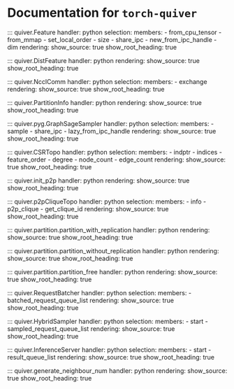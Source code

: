 # Documentation for `torch-quiver`

::: quiver.Feature
    handler: python
    selection:
      members:
        - from_cpu_tensor
        - from_mmap
        - set_local_order
        - size
        - share_ipc
        - new_from_ipc_handle
        - dim
    rendering:
      show_source: true
      show_root_heading: true

::: quiver.DistFeature
    handler: python
    rendering:
      show_source: true
      show_root_heading: true

::: quiver.NcclComm
    handler: python
    selection:
      members:
        - exchange
    rendering:
      show_source: true
      show_root_heading: true

::: quiver.PartitionInfo
    handler: python
    rendering:
      show_source: true
      show_root_heading: true

::: quiver.pyg.GraphSageSampler
    handler: python
    selection:
        members:
            - sample
            - share_ipc
            - lazy_from_ipc_handle
    rendering:
        show_source: true
        show_root_heading: true

::: quiver.CSRTopo
    handler: python
    selection:
      members:
        - indptr
        - indices
        - feature_order
        - degree
        - node_count
        - edge_count
    rendering:
      show_source: true
      show_root_heading: true

::: quiver.init_p2p
    handler: python
    rendering:
      show_source: true
      show_root_heading: true

::: quiver.p2pCliqueTopo
    handler: python
    selection:
      members:
        - info
        - p2p_clique
        - get_clique_id
    rendering:
      show_source: true
      show_root_heading: true

::: quiver.partition.partition_with_replication
    handler: python
    rendering:
      show_source: true
      show_root_heading: true

::: quiver.partition.partition_without_replication
    handler: python
    rendering:
      show_source: true
      show_root_heading: true

::: quiver.partition.partition_free
    handler: python
    rendering:
      show_source: true
      show_root_heading: true

::: quiver.RequestBatcher
    handler: python
    selection:
      members:
        - batched_request_queue_list
    rendering:
      show_source: true
      show_root_heading: true

::: quiver.HybridSampler
    handler: python
    selection:
      members:
        - start
        - sampled_request_queue_list
    rendering:
      show_source: true
      show_root_heading: true

::: quiver.InferenceServer
    handler: python
    selection:
      members:
        - start
        - result_queue_list
    rendering:
      show_source: true
      show_root_heading: true

::: quiver.generate_neighbour_num
    handler: python
    rendering:
      show_source: true
      show_root_heading: true
